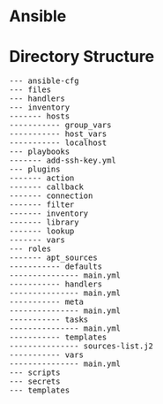 Ansible 
=======


Directory Structure
===================
<pre>
--- ansible-cfg			
--- files			
--- handlers			
--- inventory			
------- hosts			
----------- group_vars			
----------- host_vars			
----------- localhost			
--- playbooks						
------- add-ssh-key.yml
--- plugins
------- action
------- callback
------- connection
------- filter
------- inventory
------- library
------- lookup
------- vars
--- roles
------- apt_sources
----------- defaults
--------------- main.yml
----------- handlers
--------------- main.yml
----------- meta
--------------- main.yml
----------- tasks
--------------- main.yml
----------- templates
--------------- sources-list.j2
----------- vars
--------------- main.yml
--- scripts
--- secrets
--- templates
</pre>
